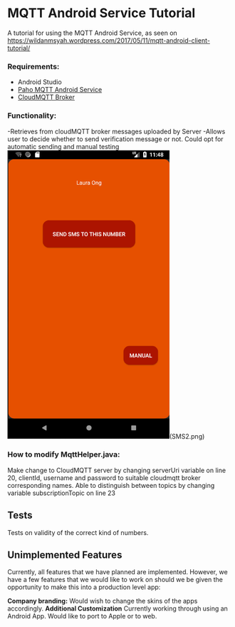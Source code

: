 # MQTT Android Service Tutorial
A tutorial for using the MQTT Android Service, as seen on https://wildanmsyah.wordpress.com/2017/05/11/mqtt-android-client-tutorial/

### Requirements:
- Android Studio
- [Paho MQTT Android Service](https://github.com/eclipse/paho.mqtt.android)
- [CloudMQTT Broker](https://www.cloudmqtt.com/)

### Functionality:
  -Retrieves from cloudMQTT broker messages uploaded by Server
  -Allows user to decide whether to send verification message or not. Could opt for automatic sending and manual testing
  ![SMS](SMS1.png)(SMS2.png)
### How to modify MqttHelper.java:
  Make change to CloudMQTT server by changing serverUri variable on line 20, clientId, username and password to suitable cloudmqtt broker corresponding names.
  Able to distinguish between topics by changing variable subscriptionTopic on line 23
## Tests
Tests on validity of the correct kind of numbers. 
## Unimplemented Features

Currently, all features that we have planned are implemented. However, we have a few features that we would like to work on should we be given the opportunity to make this into a production level app:

**Company branding:** Would wish to change the skins of the apps accordingly. 
**Additional Customization** Currently working through using an Android App. Would like to port to Apple or to web. 
